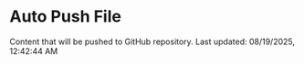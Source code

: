 # Auto Push File

Content that will be pushed to GitHub repository.
Last updated: 08/19/2025, 12:42:44 AM